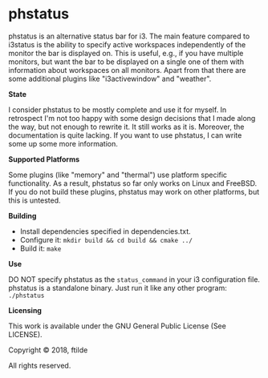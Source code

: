 phstatus
========

phstatus is an alternative status bar for i3. The main feature compared to i3status is the ability to specify active workspaces independently of the monitor the bar is displayed on. This is useful, e.g., if you have multiple monitors, but want the bar to be displayed on a single one of them with information about workspaces on all monitors. Apart from that there are some additional plugins like "i3activewindow" and "weather".

**State**

I consider phstatus to be mostly complete and use it for myself. In retrospect I'm not too happy with some design decisions that I made along the way, but not enough to rewrite it. It still works as it is.
Moreover, the documentation is quite lacking. If you want to use phstatus, I can write some up some more information.

**Supported Platforms**

Some plugins (like "memory" and "thermal") use platform specific functionality. As a result, phstatus so far only works on Linux and FreeBSD.
If you do not build these plugins, phstatus may work on other platforms, but this is untested.

**Building**

* Install dependencies specified in dependencies.txt.
* Configure it: `mkdir build && cd build && cmake ../`
* Build it: `make`

**Use**

DO NOT specify phstatus as the `status_command` in your i3 configuration file.
phstatus is a standalone binary. Just run it like any other program: `./phstatus`

**Licensing**

This work is available under the GNU General Public License (See LICENSE).

Copyright © 2018, ftilde

All rights reserved.
